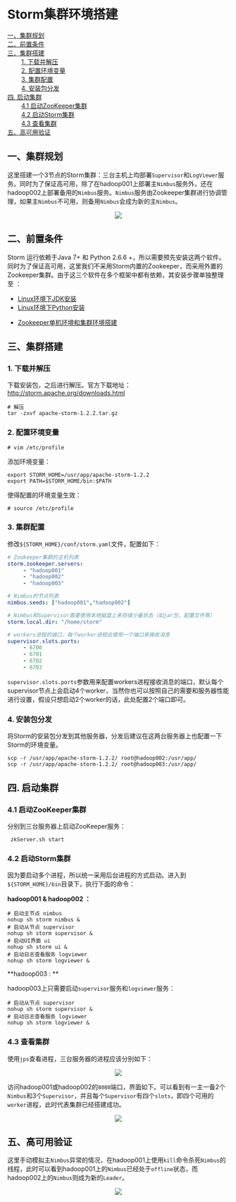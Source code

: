 # Storm集群环境搭建

<nav>
<a href="#一集群规划">一、集群规划</a><br/>
<a href="#二前置条件">二、前置条件</a><br/>
<a href="#三集群搭建">三、集群搭建</a><br/>
&nbsp;&nbsp;&nbsp;&nbsp;&nbsp;&nbsp;&nbsp;&nbsp;<a href="#1-下载并解压">1. 下载并解压</a><br/>
&nbsp;&nbsp;&nbsp;&nbsp;&nbsp;&nbsp;&nbsp;&nbsp;<a href="#2-配置环境变量">2. 配置环境变量</a><br/>
&nbsp;&nbsp;&nbsp;&nbsp;&nbsp;&nbsp;&nbsp;&nbsp;<a href="#3-集群配置">3. 集群配置</a><br/>
&nbsp;&nbsp;&nbsp;&nbsp;&nbsp;&nbsp;&nbsp;&nbsp;<a href="#4-安装包分发">4. 安装包分发</a><br/>
<a href="#四-启动集群">四. 启动集群</a><br/>
&nbsp;&nbsp;&nbsp;&nbsp;&nbsp;&nbsp;&nbsp;&nbsp;<a href="#41-启动ZooKeeper集群">4.1 启动ZooKeeper集群</a><br/>
&nbsp;&nbsp;&nbsp;&nbsp;&nbsp;&nbsp;&nbsp;&nbsp;<a href="#42-启动Storm集群">4.2 启动Storm集群</a><br/>
&nbsp;&nbsp;&nbsp;&nbsp;&nbsp;&nbsp;&nbsp;&nbsp;<a href="#43-查看集群">4.3 查看集群</a><br/>
<a href="#五高可用验证">五、高可用验证</a><br/>
</nav>







## 一、集群规划

这里搭建一个3节点的Storm集群：三台主机上均部署`Supervisor`和`LogViewer`服务。同时为了保证高可用，除了在hadoop001上部署主`Nimbus`服务外，还在hadoop002上部署备用的`Nimbus`服务。`Nimbus`服务由Zookeeper集群进行协调管理，如果主`Nimbus`不可用，则备用`Nimbus`会成为新的主`Nimbus`。

<div align="center"> <img  src="https://github.com/heibaiying/BigData-Notes/blob/master/pictures/storm-集群规划.png"/> </div>

## 二、前置条件

Storm 运行依赖于Java 7+ 和 Python 2.6.6 +，所以需要预先安装这两个软件。同时为了保证高可用，这里我们不采用Storm内置的Zookeeper，而采用外置的Zookeeper集群。由于这三个软件在多个框架中都有依赖，其安装步骤单独整理至 ：

- [Linux环境下JDK安装](https://github.com/heibaiying/BigData-Notes/blob/master/notes/installation/Linux下JDK安装.md)
- [Linux环境下Python安装](https://github.com/heibaiying/BigData-Notes/blob/master/notes/installation/Linux下Python安装.md)

+ [Zookeeper单机环境和集群环境搭建](https://github.com/heibaiying/BigData-Notes/blob/master/notes/installation/Zookeeper单机环境和集群环境搭建.md)



## 三、集群搭建

### 1. 下载并解压

下载安装包，之后进行解压。官方下载地址：http://storm.apache.org/downloads.html 

```shell
# 解压
tar -zxvf apache-storm-1.2.2.tar.gz

```

### 2. 配置环境变量

```shell
# vim /etc/profile
```

添加环境变量：

```shell
export STORM_HOME=/usr/app/apache-storm-1.2.2
export PATH=$STORM_HOME/bin:$PATH
```

使得配置的环境变量生效：

```shell
# source /etc/profile
```

### 3. 集群配置

修改`${STORM_HOME}/conf/storm.yaml`文件，配置如下：

```yaml
# Zookeeper集群的主机列表
storm.zookeeper.servers:
     - "hadoop001"
     - "hadoop002"
     - "hadoop003"

# Nimbus的节点列表
nimbus.seeds: ["hadoop001","hadoop002"]

# Nimbus和Supervisor需要使用本地磁盘上来存储少量状态（如jar包，配置文件等）
storm.local.dir: "/home/storm"

# workers进程的端口，每个worker进程会使用一个端口来接收消息
supervisor.slots.ports:
     - 6700
     - 6701
     - 6702
     - 6703
```

`supervisor.slots.ports`参数用来配置workers进程接收消息的端口，默认每个supervisor节点上会启动4个worker，当然你也可以按照自己的需要和服务器性能进行设置，假设只想启动2个worker的话，此处配置2个端口即可。

### 4. 安装包分发

将Storm的安装包分发到其他服务器，分发后建议在这两台服务器上也配置一下Storm的环境变量。

```shell
scp -r /usr/app/apache-storm-1.2.2/ root@hadoop002:/usr/app/
scp -r /usr/app/apache-storm-1.2.2/ root@hadoop003:/usr/app/
```



## 四. 启动集群

### 4.1 启动ZooKeeper集群

分别到三台服务器上启动ZooKeeper服务：

```shell
 zkServer.sh start
```

### 4.2 启动Storm集群

因为要启动多个进程，所以统一采用后台进程的方式启动。进入到`${STORM_HOME}/bin`目录下，执行下面的命令：

**hadoop001 & hadoop002 ：**

```shell
# 启动主节点 nimbus
nohup sh storm nimbus &
# 启动从节点 supervisor 
nohup sh storm supervisor &
# 启动UI界面 ui  
nohup sh storm ui &
# 启动日志查看服务 logviewer 
nohup sh storm logviewer &
```

**hadoop003 : **

hadoop003上只需要启动`supervisor`服务和`logviewer`服务：

```shell
# 启动从节点 supervisor 
nohup sh storm supervisor &
# 启动日志查看服务 logviewer 
nohup sh storm logviewer &
```



### 4.3 查看集群

使用`jps`查看进程，三台服务器的进程应该分别如下：

<div align="center"> <img  src="https://github.com/heibaiying/BigData-Notes/blob/master/pictures/storm-集群-shell.png"/> </div>



访问hadoop001或hadoop002的`8080`端口，界面如下。可以看到有一主一备2个`Nimbus`和3个`Supervisor`，并且每个`Supervisor`有四个`slots`，即四个可用的`worker`进程，此时代表集群已经搭建成功。

<div align="center"> <img  src="https://github.com/heibaiying/BigData-Notes/blob/master/pictures/storm-集群搭建1.png"/> </div>



## 五、高可用验证

这里手动模拟主`Nimbus`异常的情况，在hadoop001上使用`kill`命令杀死`Nimbus`的线程，此时可以看到hadoop001上的`Nimbus`已经处于`offline`状态，而hadoop002上的`Nimbus`则成为新的`Leader`。

<div align="center"> <img  src="https://github.com/heibaiying/BigData-Notes/blob/master/pictures/storm集群搭建2.png"/> </div>